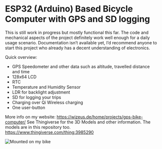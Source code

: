 # ESP32 (Arduino) Based Bicycle Computer with GPS and SD logging

This is still work in progress but mostly functional this far.
The code and mechanical aspects of the project definitely work well enough for a daily usage scenario.
Documentation isn’t available yet, I’d recommend anyone to start this project who already has a decent understanding of electronics.

Quick overview:
-	GPS Speedometer and other data such as altitude, travelled distance and time
-	128x64 LCD
-	RTC
-	Temperature and Humidity Sensor
-	LDR for backlight adjustment
-	SD for logging your trips
-	Charging over Qi Wireless charging
-	One user-button

More info on my website:
https://wizeus.de/home/projects/gps-bike-computer/
See Thingiverse for the 3D Models and other information. The models are in this repository too.
https://www.thingiverse.com/thing:3985290


![Mounted on my bike](https://raw.githubusercontent.com/wilhelmzeuschner/esp32_gps_bicycle_computer/master/images/IMG_20190411_172257.jpg)
